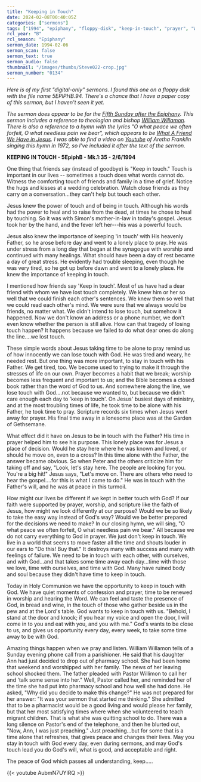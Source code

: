```yaml
---
title: "Keeping in Touch"
date: 2024-02-08T00:40:05Z
categories: ["sermons"]
tags: ["1994", "epiphany", "floppy-disk", "keep-in-touch", "prayer", "William-Willamon"]
rcl_year: "B"
rcl_season: "Epiphany"
sermon_date: 1994-02-06
sermon_scan: false
sermon_text: true
sermon_audio: false
thumbnail: "/images/thumbs/Steve022-crop.jpg"
sermon_number: "0134"
---
```


_Here is of my first "digital-only" sermons. I found this one on a floppy disk with the file name 5EPIPHB.94. There's a chance that I have a paper copy of this sermon, but I haven't seen it yet._

<!--more-->

_The sermon does appear to be for the [Fifth Sunday after the Epiphany](https://lectionary.library.vanderbilt.edu/texts.php?id=64). This sermon includes a reference to theologian and bishop [William Willamon](https://en.wikipedia.org/wiki/William_Henry_Willimon). There is also a reference to a hymn with the lyrics "O what peace we often forfeit, O what needless pain we bear", which appears to be [What A Friend We Have in Jesus](https://hymnary.org/text/what_a_friend_we_have_in_jesus_all_our_s). I was able to find a video on [Youtube](https://youtu.be/AubmN7UYlRQ?si=VZ3LRTAJ5wbq_sA2) of Aretha Franklin singing this hymn in 1972, so I've included it after the text of the sermon._

**KEEPING IN TOUCH - 5EpiphB - Mk.1:35 - 2/6/1994**

One thing that friends say (instead of goodbye) is "Keep in touch."  Touch is important in our lives -- sometimes a touch does what words cannot do.  Witness the comforting touch of friends and family in a time of grief.  Notice the hugs and kisses at a wedding celebration.  Watch close friends as they carry on a conversation...they can't help but touch each other.  

Jesus knew the power of touch and of being in touch.  Although his words had the power to heal and to raise from the dead, at times he chose to heal by touching.  So it was with Simon's mother-in-law in today's gospel.  Jesus took her by the hand, and the fever left her---his was a powerful touch.

Jesus also knew the importance of keeping 'in touch' with His heavenly Father, so he arose before day and went to a lonely place to pray.  He was under stress from a long day that began at the synagogue with worship and continued with many healings.  What should have been a day of rest became a day of great stress.  He evidently had trouble sleeping, even though he was very tired, so he got up before dawn and went to a lonely place.  He knew the importance of keeping in touch.

I mentioned how friends say 'Keep in touch'.  Most of us have had a dear friend with whom we have lost touch completely.  We knew him or her so well that we could finish each other's sentences.  We knew them so well that we could read each other's mind.  We were sure that we always would be friends, no matter what.  We didn't intend to lose touch, but somehow it happened.  Now we don't know an address or a phone number, we don't even know whether the person is still alive.  How can that tragedy of losing touch happen?  It happens because we failed to do what dear ones do along the line....we lost touch.

These simple words about Jesus taking time to be alone to pray remind us of how innocently we can lose touch with God. He was tired and weary, he needed rest.  But one thing was more important, to stay in touch with his Father.  We get tired, too. We become used to trying to make it through the stresses of life on our own.  Prayer becomes a habit that we break; worship becomes less frequent and important to us; and the Bible becomes a closed book rather than the word of God to us.  And somewhere along the line, we lose touch with God....not because we wanted to, but because we didn't care enough each day to 'keep in touch'.  On Jesus' busiest days of ministry, and at the most troubling times of life, he took time to be alone with his Father, he took time to pray.  Scripture records six times when Jesus went away for prayer.  His final time away in a lonesome place was at the Garden of Gethsemane.

What effect did it have on Jesus to be in touch with the Father?  His time in prayer helped him to see his purpose.  This lonely place was for Jesus a place of decision.  Would he stay here where he was known and loved, or should he move on, even to a cross?  In this time alone with the Father, the answer became obvious.  So when Peter and the others criticize him for taking off and say,  "Look, let's stay here.  The people are looking for you. You're a big hit!"  Jesus says, "Let's move on.  There are others who need to hear the gospel....for this is what I came to do."  He was in touch with the Father's will, and he was at peace in this turmoil.

How might our lives be different if we kept in better touch with God?  If our faith were supported by prayer, worship, and scripture like the faith of Jesus, how might we look differently at our purpose?  Would we be so likely to take the easy way instead of God's way?  Would we be better prepared for the decisions we need to make?  In our closing hymn, we will sing, "O what peace we often forfeit, O what needless pain we bear."  All because we do not carry everything to God in prayer.  We just don't keep in touch.  We live in a world that seems to move faster all the time and shouts louder in our ears to "Do this! Buy that."  It destroys many with success and many with feelings of failure.  We need to be in touch with each other, with ourselves, and with God...and that takes some time away each day...time with those we love, time with ourselves, and time with God.  Many have ruined body and soul because they didn't have time to keep in touch.

Today in Holy Communion we have the opportunity to keep in touch with God.  We have quiet moments of confession and prayer, time to be renewed in worship and hearing the Word.  We can feel and taste the presence of God, in bread and wine, in the touch of those who gather beside us in the pew and at the Lord's table.  God wants to keep in touch with us.  "Behold, I stand at the door and knock; if you hear my voice and open the door, I will come in to you and eat with you, and you with me."  God's wants to be close to us, and gives us opportunity every day, every week, to take some time away to be with God.

Amazing things happen when we pray and listen.  William Willamon tells of a Sunday evening phone call from a parishioner.  He said that his daughter Ann had just decided to drop out of pharmacy school.  She had been home that weekend and worshipped  with her family.  The news of her leaving school shocked them.  The father pleaded with Pastor Willimon to call her and 'talk some sense into her."  Well, Pastor called her, and reminded her of the time she had put into pharmacy school and how well she had done. He asked, "Why did you decide to make this change?"  He was not prepared for her answer: "It was your sermon that started me thinking."  She admitted that to be a pharmacist would be a good living and would please her family, but that her most satisfying times where when she volunteered to teach migrant children. That is what she was quitting school to do.  There was a long silence on Pastor's end of the telephone, and then he blurted out, "Now, Ann, I was just preaching."  Just preaching...but for some that is a time alone that refreshes, that gives peace and changes their lives.  May you stay in touch with God every day, even during sermons, and may God's touch lead you do God's will, what is good, and acceptable and right.

The peace of God which passes all understanding, keep.....

{{< youtube AubmN7UYlRQ >}}
